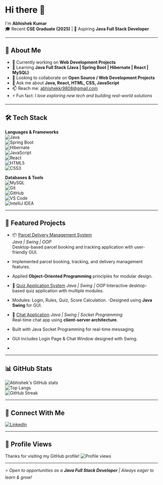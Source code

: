 # Hi there 👋  

I'm **Abhishek Kumar**  
🎓 Recent **CSE Graduate (2025)** | 🌱 Aspiring **Java Full Stack Developer**  

---

## 🚀 About Me  
- 🔭 Currently working on **Web Development Projects**  
- 🌱 Learning **Java Full Stack (Java | Spring Boot | Hibernate | React | MySQL)**  
- 👯 Looking to collaborate on **Open Source / Web Development Projects**  
- 💬 Ask me about **Java, React, HTML, CSS, JavaScript**  
- 📫 Reach me: [abhishekkr9808@gmail.com](mailto:abhishekkr9808@gmail.com)  
- ⚡ Fun fact: *I love exploring new tech and building real-world solutions*  

---

## 🛠️ Tech Stack  

**Languages & Frameworks**  
![Java](https://img.shields.io/badge/Java-ED8B00?style=for-the-badge&logo=openjdk&logoColor=white)  
![Spring Boot](https://img.shields.io/badge/Spring%20Boot-6DB33F?style=for-the-badge&logo=springboot&logoColor=white)  
![Hibernate](https://img.shields.io/badge/Hibernate-59666C?style=for-the-badge&logo=hibernate&logoColor=white)  
![JavaScript](https://img.shields.io/badge/JavaScript-323330?style=for-the-badge&logo=javascript&logoColor=F7DF1E)  
![React](https://img.shields.io/badge/React-20232A?style=for-the-badge&logo=react&logoColor=61DAFB)  
![HTML5](https://img.shields.io/badge/HTML5-E34F26?style=for-the-badge&logo=html5&logoColor=white)  
![CSS3](https://img.shields.io/badge/CSS3-1572B6?style=for-the-badge&logo=css3&logoColor=white)  

**Databases & Tools**  
![MySQL](https://img.shields.io/badge/MySQL-005C84?style=for-the-badge&logo=mysql&logoColor=white)  
![Git](https://img.shields.io/badge/Git-F05032?style=for-the-badge&logo=git&logoColor=white)  
![GitHub](https://img.shields.io/badge/GitHub-181717?style=for-the-badge&logo=github&logoColor=white)  
![VS Code](https://img.shields.io/badge/VS%20Code-0078d7?style=for-the-badge&logo=visual-studio-code&logoColor=white)  
![IntelliJ IDEA](https://img.shields.io/badge/IntelliJIDEA-000000?style=for-the-badge&logo=intellij-idea&logoColor=white)  

---

## 📂 Featured Projects  

- 📦 [Parcel Delivery Management System](https://github.com/Abhishek804453/Parcel-Delivery)  
  *Java | Swing | OOP*  
  Desktop-based parcel booking and tracking application with user-friendly GUI.  
- Implemented parcel booking, tracking, and delivery management features.  
- Applied **Object-Oriented Programming** principles for modular design.
    
- 📝 [Quiz Application System](https://github.com/Abhishek804453/Quiz-Application-Using-Java)
  *Java | Swing | OOP*
  Interactive desktop-based quiz application with multiple modules.
- Modules: Login, Rules, Quiz, Score Calculation.
-Designed using **Java Swing** for GUI.

- 💬 [Chat Application](https://github.com/Abhishek804453/ChatApp_java)
   *Java | Swing | Socket Programming*  
  Real-time chat app using **client-server architecture**.  
- Built with Java Socket Programming for real-time messaging.  
- GUI includes Login Page & Chat Window designed with Swing.
- 
 
---

## 📊 GitHub Stats  

![Abhishek's GitHub stats](https://github-readme-stats.vercel.app/api?username=Abhishek804453&show_icons=true&theme=tokyonight)  
![Top Langs](https://github-readme-stats.vercel.app/api/top-langs/?username=Abhishek804453&layout=compact&theme=tokyonight)  
![GitHub Streak](https://streak-stats.demolab.com?user=Abhishek804453&theme=tokyonight&hide_border=true)

---

## 🔗 Connect With Me  

[![LinkedIn](https://img.shields.io/badge/LinkedIn-0077B5?style=for-the-badge&logo=linkedin&logoColor=white)](https://www.linkedin.com/in/abhishek9808/)  

---

## 👀 Profile Views  
Thanks for visiting my GitHub profile!
![Profile views](https://komarev.com/ghpvc/?username=Abhishek804453&label=Profile%20Views&color=0e75b6&style=flat)  

---

⭐️ *Open to opportunities as a **Java Full Stack Developer** | Always eager to learn & grow!*  
